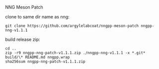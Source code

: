 NNG Meson Patch

clone to same dir name as nng:

```
git clone https://github.com/argylelabcoat/nngpp-meson-patch nngpp-nng-v1.1.1
```

build release zip:

```
cd ..
zip -r9 nngpp-nng-patch-v1.1.1.zip ./nngpp-nng-v1.1.1 -x *.git* build/\* README.md nngpp.wrap
sha256sum nngpp-nng-patch-v1.1.1.zip
```
